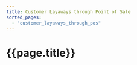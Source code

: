 ```yaml
---
title: Customer Layaways through Point of Sale
sorted_pages:
  - "customer_layaways_through_pos"
---
```

# {{page.title}}
